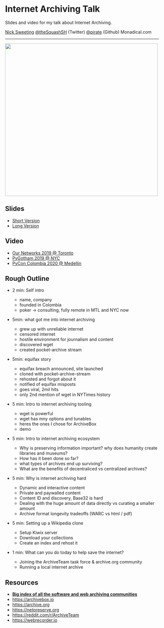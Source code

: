 # Internet Archiving Talk

Slides and video for my talk about Internet Archiving.

[Nick Sweeting](https://docs.sweeting.me/s/blog)      [@theSquashSH](https://twitter.com/theSquashSH) (Twitter)     [@pirate](https://github.com/pirate) (Github)      Monadical.com 

---

<a href="https://www.youtube.com/watch?v=7eoz_EU6-wQ"><img src="https://i.imgur.com/X7j5H5H.jpg" style="width: 500px"/></a>

## Slides

- [Short Version](#)
- [Long Version](#)

## Video

- [Our Networks 2019 @ Toronto](#)
- [PyGotham 2019 @ NYC](https://www.youtube.com/watch?v=7eoz_EU6-wQ)
- [PyCon Colombia 2020 @ Medellin](#coming-soon)

## Rough Outline

- 2 min: Self intro
    - name, company
    - founded in Colombia
    - poker -> consulting, fully remote in MTL and NYC now

- 5min: what got me into internet archiving
    - grew up with unreliable internet
    - censored internet
    - hostile environment for journalism and content
    - discovered wget
    - created pocket-archive stream

- 5min: equifax story
    - equifax breach announced, site launched
    - cloned with pocket-archive-stream
    - rehosted and forgot about it
    - notified of equifax misposts
    - goes viral, 2mil hits
    - only 2nd mention of wget in NYTimes history

- 5 min: Intro to internet archiving tooling
    - wget is powerful
    - wget has mny options and tunables
    - heres the ones I chose for ArchiveBox
    - demo
    
- 5 min: Intro to internet archiving ecosystem
    - Why is preserving information important? why does humanity create libraries and museums?
    - How has it been done so far?
    - what types of archives end up surviving?
    - What are the benefits of decentraliced vs centralized archives?
    
- 5 min: Why is internet archiving hard
    - Dynamic and interactive content
    - Private and paywalled content
    - Content ID and discovery, Base32 is hard
    - Dealing with the huge amount of data directly vs curating a smaller amount
    - Archive format longevity tradeoffs (WARC vs html / pdf)

- 5 min: Setting up a Wikipedia clone
    - Setup Kiwix server
    - Download your collections
    - Create an index and rehost it

- 1 min: What can you do today to help save the internet?
    - Joining the ArchiveTeam task force & archive.org community
    - Running a local internet archive

## Resources

- **[Big index of all the software and web archiving communities](https://github.com/pirate/ArchiveBox/wiki/Web-Archiving-Community)**  
- https://archivebox.io
- https://archive.org
- https://netpreserve.org
- https://reddit.com/r/ArchiveTeam
- https://webrecorder.io
